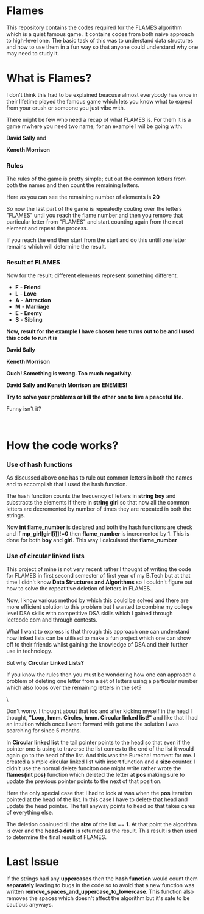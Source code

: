 # Flames
This repository contains the codes required for the FLAMES algorithm which is a quiet famous game. It contains codes from both naive approach to high-level one. The basic task of this was to understand data structures and how to use them in a fun way so that anyone could understand why one may need to study it.
<br>
<h1>What is Flames?</h1>
<p>I don't think this had to be explained beacuse almost everybody has once in their lifetime played the famous game which lets you know what to expect from your crush or someone you just vibe with.</p>
<p>There might be few who need a recap of what FLAMES is. For them it is a game mwhere you need two name; for an example I wil be going with:</p>
<p><b>David Sally</b> and</p>
<p><b>Keneth Morrison</b></p>
<h3>Rules</h3>
<p>The rules of the game is pretty simple; cut out the common letters from both the names and then count the remaining letters.</p>
<p>Here as you can see the remaining number of elements is <b>20</b></p>
<p>So now the last part of the game is repeatedly couting over the letters "FLAMES" until you reach the flame number and then you remove that particular letter from "FLAMES" and start counting again from the next element and repeat the process.</p>
<p>If you reach the end then start from the start and do this untill one letter remains which will determine the result.</p>
<h3>Result of FLAMES</h3>
<p>Now for the result; different elements represent something different.</p>
<ul>
  <li><b>F</b> - <b>Friend</b></li>
  <li><b>L</b> - <b>Love</b></li>
  <li><b>A</b> - <b>Attraction</b></li>
  <li><b>M</b> - <b>Marriage</b></li>
  <li><b>E</b> - <b>Enemy</b></li>
  <li><b>S</b> - <b>Sibling</b></li>
</ul>
<p><b>Now, result for the example I have chosen here turns out to be and I used this code to run it is</b>
<p><b>David Sally</b>
<p><b>Keneth Morrison</b>
<p><b>Ouch! Something is wrong. Too much negativity.</b>
<p><b>David Sally and Keneth Morrison are ENEMIES!</b>
<p><b>Try to solve your problems or kill the other one to live a peaceful life.</b>
<p>Funny isn't it?</p>
<br>
<h1>How the code works?</h1>
<h3>Use of hash functions</h3>
<p>As discussed above one has to rule out common letters in both the names and to accomplish that I used the hash function.</p>
<p>The hash function counts the frequency of letters in <b>string boy</b> and substracts the elements if there in <b> string girl</b> so that now all the common letters are decremented by number of times they are repeated in both the strings.</p>
<p>Now <b>int flame_number</b> is declared and both the hash functions are check and if <b>mp_girl[girl[i]]!=0</b> then <b>flame_number</b> is incremented by 1. This is done for both <b>boy</b> and <b>girl</b>. This way I calculated the <b>flame_number</b></p>
<h3>Use of circular linked lists</h3>
<p>This project of mine is not very recent rather I thought of writing the code for FLAMES in first second semester of first year of my B.Tech but at that time I didn't know <b>Data Structures and Algorithms</b> so I couldn't figure out how to solve the repeatitive deletion of letters in FLAMES.</p>
<p>Now, I know various method by which this could be solved and there are more efficient solution to this problem but I wanted to combine my college level DSA skills with competitive DSA skills which I gained through leetcode.com and through contests.</p>
<p>What I want to express is that through this approach one can understand how linked lists can be utilised to make a fun project which one can show off to their friends whilst gaining the knowledge of DSA and their further use in technology.</p>
<p>But why <b>Circular Linked Lists?</b></p>
<p>If you know the rules then you must be wondering how one can approach a problem of deleting one letter from a set of letters using a particular number which also loops over the remaining letters in the set?</p>\
<p>Don't worry. I thought about that too and after kicking myself in the head I thought, <b>"Loop, hmm. Circles, hmm. Circular linked list!"</b> and like that I had an intuition which once I went forward with got me the solution I was searching for since 5 months.</p>
<p>In <b>Circular linked list</b> the tail pointer points to the head so that even if the pointer one is using to traverse the list comes to the end of the list it would again go to the head of the list. And this was the Eurekha! moment for me. I created a simple circular linked list with insert function and a <b>size</b> counter. I didn't use the normal delete funciton one might write rather wrote the <b>flames(int pos)</b> function which deleted the letter at <b>pos</b> making sure to update the previous pointer points to the next of that position.</p>
<p>Here the only special case that I had to look at was when the <b>pos</b> iteration pointed at the head of the list. In this case I have to delete that head and update the head pointer. The tail anyway points to head so that takes cares of everything else.
<p>The deletion coninued till the <b>size</b> of the list == <b>1</b>. At that point the algorithm is over and the <b>head->data</b> is returned as the result. This result is then used to determine the final result of FLAMES.
<br>
<h1>Last Issue</h1>
<p>If the strings had any <b>uppercases</b> then the <b>hash function</b> would count them <b>separately</b> leading to bugs in the code so to avoid that a new function was written <b>remove_spaces_and_uppercase_to_lowercase</b>. This function also removes the spaces which doesn't affect the algorithm but it's safe to be cautious anyways.</p>